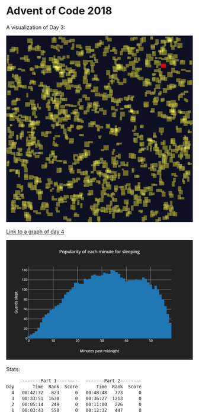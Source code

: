 # Advent of Code 2018

A visualization of Day 3:

![day3](day3/fabric.png)

[Link to a graph of day 4](https://htmlpreview.github.io/?https://github.com/drewtato/aoc2018/blob/master/day4/stats.html)

![day4](day4/stats.png)

Stats:

```text
      -------Part 1--------   -------Part 2--------
Day       Time  Rank  Score       Time  Rank  Score
  4   00:42:32   823      0   00:48:48   773      0
  3   00:33:51  1630      0   00:36:27  1213      0
  2   00:05:14   249      0   00:11:00   226      0
  1   00:03:43   550      0   00:12:32   447      0
```